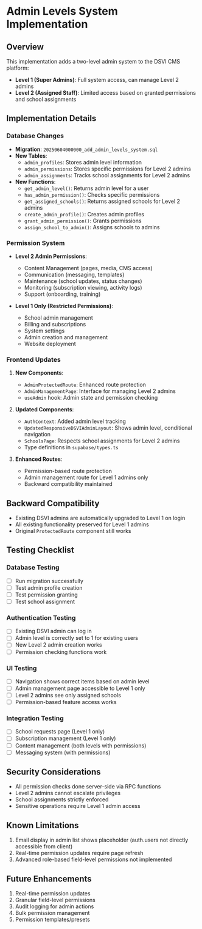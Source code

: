 # Admin Levels System Implementation

## Overview
This implementation adds a two-level admin system to the DSVI CMS platform:

- **Level 1 (Super Admins)**: Full system access, can manage Level 2 admins
- **Level 2 (Assigned Staff)**: Limited access based on granted permissions and school assignments

## Implementation Details

### Database Changes
- **Migration**: `20250604000000_add_admin_levels_system.sql`
- **New Tables**:
  - `admin_profiles`: Stores admin level information
  - `admin_permissions`: Stores specific permissions for Level 2 admins
  - `admin_assignments`: Tracks school assignments for Level 2 admins
- **New Functions**:
  - `get_admin_level()`: Returns admin level for a user
  - `has_admin_permission()`: Checks specific permissions
  - `get_assigned_schools()`: Returns assigned schools for Level 2 admins
  - `create_admin_profile()`: Creates admin profiles
  - `grant_admin_permission()`: Grants permissions
  - `assign_school_to_admin()`: Assigns schools to admins

### Permission System
- **Level 2 Admin Permissions**:
  - Content Management (pages, media, CMS access)
  - Communication (messaging, templates)
  - Maintenance (school updates, status changes)
  - Monitoring (subscription viewing, activity logs)
  - Support (onboarding, training)

- **Level 1 Only (Restricted Permissions)**:
  - School admin management
  - Billing and subscriptions
  - System settings
  - Admin creation and management
  - Website deployment

### Frontend Updates
1. **New Components**:
   - `AdminProtectedRoute`: Enhanced route protection
   - `AdminManagementPage`: Interface for managing Level 2 admins
   - `useAdmin` hook: Admin state and permission checking

2. **Updated Components**:
   - `AuthContext`: Added admin level tracking
   - `UpdatedResponsiveDSVIAdminLayout`: Shows admin level, conditional navigation
   - `SchoolsPage`: Respects school assignments for Level 2 admins
   - Type definitions in `supabase/types.ts`

3. **Enhanced Routes**:
   - Permission-based route protection
   - Admin management route for Level 1 admins only
   - Backward compatibility maintained

## Backward Compatibility
- Existing DSVI admins are automatically upgraded to Level 1 on login
- All existing functionality preserved for Level 1 admins
- Original `ProtectedRoute` component still works

## Testing Checklist

### Database Testing
- [ ] Run migration successfully
- [ ] Test admin profile creation
- [ ] Test permission granting
- [ ] Test school assignment

### Authentication Testing
- [ ] Existing DSVI admin can log in
- [ ] Admin level is correctly set to 1 for existing users
- [ ] New Level 2 admin creation works
- [ ] Permission checking functions work

### UI Testing
- [ ] Navigation shows correct items based on admin level
- [ ] Admin management page accessible to Level 1 only
- [ ] Level 2 admins see only assigned schools
- [ ] Permission-based feature access works

### Integration Testing
- [ ] School requests page (Level 1 only)
- [ ] Subscription management (Level 1 only)
- [ ] Content management (both levels with permissions)
- [ ] Messaging system (with permissions)

## Security Considerations
- All permission checks done server-side via RPC functions
- Level 2 admins cannot escalate privileges
- School assignments strictly enforced
- Sensitive operations require Level 1 admin access

## Known Limitations
1. Email display in admin list shows placeholder (auth.users not directly accessible from client)
2. Real-time permission updates require page refresh
3. Advanced role-based field-level permissions not implemented

## Future Enhancements
1. Real-time permission updates
2. Granular field-level permissions
3. Audit logging for admin actions
4. Bulk permission management
5. Permission templates/presets
